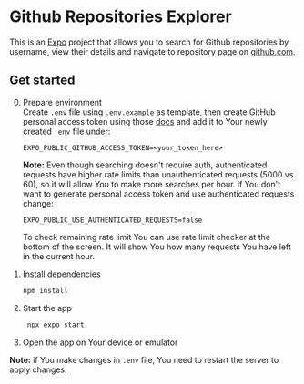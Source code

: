 # Github Repositories Explorer

This is an [Expo](https://expo.dev) project that allows you to search for Github repositories by username, view their details and navigate to repository page on [github.com](https://github.com).

## Get started

0. Prepare environment<br> Create `.env` file using `.env.example` as template, then create GitHub personal access token using those [docs](
   https://docs.github.com/en/authentication/keeping-your-account-and-data-secure/managing-your-personal-access-tokens#creating-a-personal-access-token-classic
   ) and add it to Your newly created `.env` file under: 

   ```
   EXPO_PUBLIC_GITHUB_ACCESS_TOKEN=<your_token_here>
   ```
   **Note:** Even though searching doesn't require auth,
   authenticated requests have higher rate limits than unauthenticated requests (5000 vs 60), so it will allow You to make more searches per hour.
   if You don't want to generate personal access token and use authenticated requests change:
   ```
   EXPO_PUBLIC_USE_AUTHENTICATED_REQUESTS=false
   ```
    To check remaining rate limit You can use rate limit checker at the bottom of the screen. It will show You how many requests You have left in the current hour.


1. Install dependencies

   ```bash
   npm install
   ```

2. Start the app

   ```bash
    npx expo start
   ```

3. Open the app on Your device or emulator

**Note:** if You make changes in `.env` file, You need to restart the server to apply changes.


